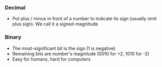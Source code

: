 ### Decimal
- Put plus / minus in front of a number to indicate its sign (usually omit plus sign). We call it a signed-magnitude

### Binary
- The most-significant bit is the sign (1 is negative)
- Remaining bits are number's magnitude (0010 for +2, 1010 for -2)
- Easy for humans, hard for computers